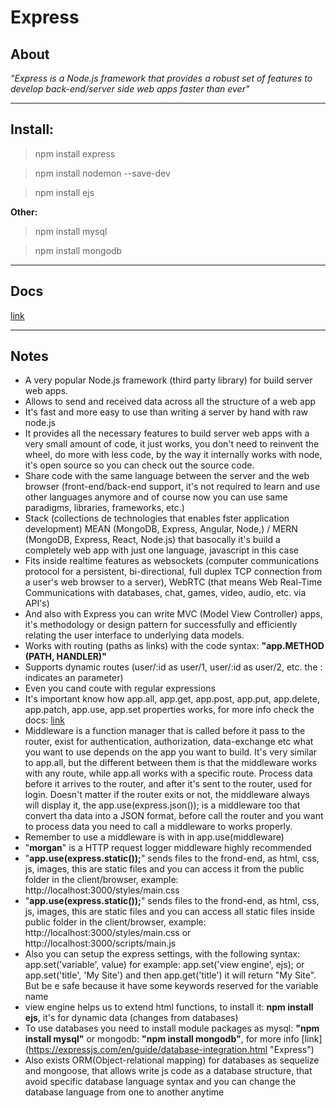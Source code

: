 # Express 

## About

*"Express is a Node.js framework that provides a robust set of features to develop back-end/server side web apps faster than ever"*

---

## Install:

> npm install express

> npm install nodemon --save-dev <!-- recommended, it watch and run the server changes automatically for us, so it's not required stop and run it manually anymore -->

> npm install ejs <!-- JavaScript templates for html views, already integrated very well with express so import it's just not required -->

__Other:__

> npm install mysql <!-- a mysql package for database connections -->

> npm install mongodb <!-- a MongoDB package for database connections -->

---

## Docs

[link](https://expressjs.com/en/5x/api.html#app.all "Express")

---

## Notes

* A very popular Node.js framework (third party library) for build server web apps.
* Allows to send and received data across all the structure of a web app
* It's fast and more easy to use than writing a server by hand with raw node.js
* It provides all the necessary features to build server web apps with a very small amount of code, it just works, you don't need to reinvent the wheel, do more with less code, by the way it internally works with node, it's open source so you can check out the source code.
* Share code with the same language between the server and the web browser (front-end/back-end support, it's not required to learn and use other languages anymore and of course now you can use same paradigms, libraries, frameworks, etc.)
* Stack (collections de technologies that enables fster application development) MEAN (MongoDB, Express, Angular, Node,) / MERN (MongoDB, Express, React, Node.js) that basocally it's build a completely web app with just one language, javascript in this case
* Fits inside realtime features as websockets (computer communications protocol for a persistent, bi-directional, full duplex TCP connection from a user's web browser to a server), WebRTC (that means Web Real-Time Communications with databases, chat, games, video, audio, etc. via API's)
* And also with Express you can write MVC (Model View Controller) apps, it's methodology or design pattern for successfully and efficiently relating the user interface to underlying data models.
* Works with routing (paths as links) with the code syntax: __"app.METHOD (PATH, HANDLER)"__
* Supports dynamic routes (user/:id as user/1, user/:id as user/2, etc. the : indicates an parameter)
* Even you cand coute with regular expressions
* It's important know how app.all, app.get, app.post, app.put, app.delete, app.patch, app.use, app.set properties works, for more info check the docs: [link](https://expressjs.com/en/5x/api.html#app.all "Express")
* Middleware is a function manager that is called before it pass to the router, exist for authentication, authorization, data-exchange etc what you want to use depends on the app you want to build. It's very similar to app.all, but the different between them is that the middleware works with any route, while app.all works with a specific route. Process data before it arrives to the router, and after it's sent to the router, used for login. Doesn't matter if the router exits or not, the middleware always will display it, the app.use(express.json()); is a middleware too that convert tha data into a JSON format, before call the router and you want to process data you need to call a middleware to works properly.
* Remember to use a middleware is with in app.use(middleware)
* "__morgan__" is a HTTP request logger middleware highly recommended
* "__app.use(express.static());__" sends files to the frond-end, as html, css, js, images, this are static files and you can access it from the public folder in the client/browser, example: http://localhost:3000/styles/main.css
* "__app.use(express.static());__" sends files to the frond-end, as html, css, js, images, this are static files and you can access all static files inside public folder in the client/browser, example: http://localhost:3000/styles/main.css or http://localhost:3000/scripts/main.js
* Also you can setup the express settings, with the following syntax: app.set('variable', value) for example: app.set('view engine', ejs); or app.set('title', 'My Site') and then app.get('title') it will return "My Site". But be e safe because it have some keywords reserved for the variable name
* view engine helps us to extend html functions, to install it: __npm install ejs__, it's for dynamic data (changes from databases)
* To use databases you need to install module packages as mysql: __"npm install mysql"__ or mongodb: __"npm install mongodb"__, for more info [link] (https://expressjs.com/en/guide/database-integration.html "Express")
* Also exists ORM(Object-relational mapping) for databases as sequelize and mongoose, that allows write js code as a database structure, that avoid specific database language syntax and you can change the database language from one to another anytime
